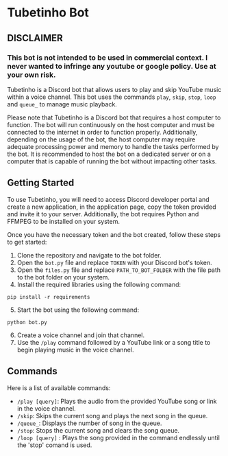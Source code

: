 # Tubetinho Bot
## DISCLAIMER
### This bot is not intended to be used in commercial context. I never wanted to infringe any youtube or google policy. Use at your own risk.

Tubetinho is a Discord bot that allows users to play and skip YouTube music within a voice channel. This bot uses the commands `play`, `skip`, `stop`, `loop` and `queue_` to manage music playback.

Please note that Tubetinho is a Discord bot that requires a host computer to function. The bot will run continuously on the host computer and must be connected to the internet in order to function properly. Additionally, depending on the usage of the bot, the host computer may require adequate processing power and memory to handle the tasks performed by the bot. It is recommended to host the bot on a dedicated server or on a computer that is capable of running the bot without impacting other tasks.

## Getting Started

To use Tubetinho, you will need to access Discord developer portal and create a new application, in the application page, copy the token provided and invite it to your server. Additionally, the bot requires Python and FFMPEG to be installed on your system.

Once you have the necessary token and the bot created, follow these steps to get started:

1.  Clone the repository and navigate to the bot folder.
2.  Open the `bot.py` file and replace `TOKEN` with your Discord bot's token.
3.  Open the `files.py` file and replace `PATH_TO_BOT_FOLDER` with the file path to the bot folder on your system.
4.  Install the required libraries using the following command:

`pip install -r requirements` 

5.  Start the bot using the following command:

`python bot.py` 

6.  Create a voice channel and join that channel.
7.  Use the `/play` command followed by a YouTube link or a song title to begin playing music in the voice channel.

## Commands

Here is a list of available commands:

-   `/play [query]`: Plays the audio from the provided YouTube song or link in the voice channel.
-   `/skip`: Skips the current song and plays the next song in the queue.
-   `/queue_`: Displays the number of song in the queue.
-   `/stop`: Stops the current song and clears the song queue.
-   `/loop [query]` : Plays the song provided in the command endlessly until the 'stop' comand is used.
